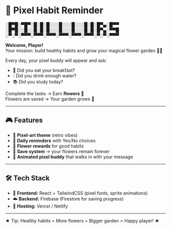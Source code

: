 # 🌸 Pixel Habit Reminder  

░█▀█░▀█▀░█░█░█░░░█░░░█░░░█░█░█▀▄░█▀▀
░█▀█░░█░░█░█░█░░░█░░░█░░░█░█░█▀▄░▀▀█
░▀░▀░▀▀▀░▀▀▀░▀▀▀░▀▀▀░▀▀▀░▀▀▀░▀░▀░▀▀▀

**Welcome, Player!**  
Your mission: build healthy habits and grow your magical flower garden 🌸🌼  

Every day, your pixel buddy will appear and ask:  
- 🍳 Did you eat your breakfast?  
- 💧 Did you drink enough water?  
- 📚 Did you study today?  

Complete the tasks → Earn **flowers** 🌸  
Flowers are saved → Your garden grows 🌳  

---

## 🎮 Features
- 🌈 **Pixel-art theme** (retro vibes)  
- 🌸 **Daily reminders** with Yes/No choices  
- 🌼 **Flower rewards** for good habits  
- 💾 **Save system** → your flowers remain forever  
- 👾 **Animated pixel buddy** that walks in with your message  

---

## 🛠️ Tech Stack
- 🎨 **Frontend:** React + TailwindCSS (pixel fonts, sprite animations)  
- ☁️ **Backend:** Firebase (Firestore for saving progress)  
- 🚀 **Hosting:** Vercel / Netlify  

---

★ Tip: Healthy habits = More flowers = Bigger garden = Happy player! ★


